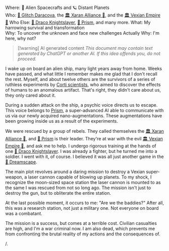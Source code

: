 Where: 🚀 Alien Spacecrafts and 🪐 Distant Planets  
Who: [🔻 Glitch Daracova](🔻%20Glitch%20Daracova.md), the [🏛 Xaran Alliance 🔺](🏛%20Xaran%20Alliance%20🔺.md), and the [🏛 Vexian Empire 🔷](🏛%20Vexian%20Empire%20🔷.md)
Who Else: [🔺 Draco Knightslayer](🔺%20Draco%20Knightslayer.md), [🔺 Prism](🔺%20Prism.md), and many more.
What: My harrowing survival and transformation  
Why: To uncover the unknown and face new challenges
Actually Why: I'm here, why not?

> [!warning] AI generated content
> *This document may contain text generated by ChatGPT or another AI. If this idea offends you, do not proceed.*

I wake up on board an alien ship, many light years away from home. Weeks have passed, and what little I remember makes me glad that I don't recall the rest. Myself, and about twelve others are the survivors of a series of ruthless experiments by [ Corti scientists](🔷%20Corti), who aimed to discover the effects of humans to an anomalous artifact. That's right, they didn't care about us, they only cared about it.

During a sudden attack on the ship, a psychic voice directs us to escape. This voice belongs to [ Prism](🔺%20Prism), a super-advanced AI able to communicate with us via our newly acquired nano-augmentations. These augmentations have been growing inside us as a result of the experiments.

We were rescued by a group of rebels. They called themselves the [🏛 Xaran Alliance 🔺](🏛%20Xaran%20Alliance%20🔺.md), and [🔺 Prism](🔺%20Prism.md) is their leader. They're at war with the evil [🏛 Vexian Empire 🔷](🏛%20Vexian%20Empire%20🔷.md), and ask me to help. I undergo rigorous training at the hands of one [🔺 Draco Knightslayer](🔺%20Draco%20Knightslayer.md). I was already a fighter, but he turned me into a soldier. I went with it, of course. I believed it was all just another game in the [🌌 Dreamscape](🌌%20Dreamscape.md).

The main plot revolves around a daring mission to destroy a Vexian super-weapon, a laser cannon capable of blowing up planets. To my shock, I recognize the moon-sized space station the laser cannon is mounted to as the same I was rescued from not so long ago. The mission isn't just to destroy the gun, but to obliterate the entire station.

At the last possible moment, it occurs to me: "Are we the baddies?" After all, this was a research station, not just a military one. Not everyone on board was a combatant.

The mission is a success, but comes at a terrible cost. Civilian casualties are high, and I'm a war criminal now. I am also dead, which prevents me from confronting the brutal reality of my actions and the consequences of.

/.